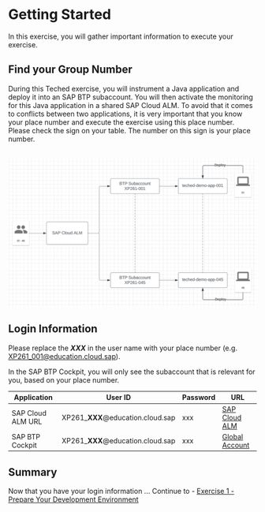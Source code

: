 # Getting Started

In this exercise, you will gather important information to execute your exercise.

## Find your Group Number

During this Teched exercise, you will instrument a Java application and deploy it into an SAP BTP subaccount. You will then activate the monitoring for this Java application in a shared SAP Cloud ALM. 
To avoid that it comes to conflicts between two applications, it is very important that you know your place number and execute the exercise using this place number.
Please check the sign on your table. The number on this sign is your place number. 
<!---![image](https://github.com/SAP-samples/teched2023-XP261/assets/113598836/54932772-3d0a-4d2c-9030-23fdcc52c170)-->
<br>![image](./images/271214383-54932772-3d0a-4d2c-9030-23fdcc52c170.png)

## Login Information

Please replace the _**XXX**_ in the user name with your place number (e.g. XP261_001@education.cloud.sap).

In the SAP BTP Cockpit, you will only see the subaccount that is relevant for you, based on your place number.

| Application | User ID | Password | URL |
|---|---|---|---|
| SAP Cloud ALM URL | XP261_**XXX**@education.cloud.sap | xxx | [SAP Cloud ALM](https://xp261-9kx159xc.eu10.alm.cloud.sap/launchpad#Shell-home) |
| SAP BTP Cockpit | XP261_**XXX**@education.cloud.sap | xxx | [Global Account](https://amer.cockpit.btp.cloud.sap/cockpit/?idp=tdct3ched1.accounts.ondemand.com#/globalaccount/e2a835b0-3011-4c79-818a-d7767c4627cd) |

## Summary

Now that you have your login information ... 
Continue to - [Exercise 1 - Prepare Your Development Environment](../ex1/README.md)
